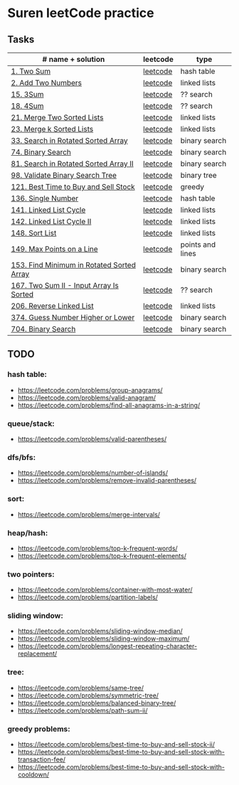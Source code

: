 # Suren leetCode practice

## Tasks

| # name + solution                                                                              | leetcode                                                                        | type             |
|------------------------------------------------------------------------------------------------|---------------------------------------------------------------------------------|------------------|
| [1. Two Sum](problems/1.two-sum)                                                               | [leetcode](https://leetcode.com/problems/two-sum/)                              | hash table       |
| [2. Add Two Numbers](problems/2-add-two-numbers)                                               | [leetcode](https://leetcode.com/problems/add-two-numbers/)                      | linked lists     |
| [15. 3Sum](problems/15-3sum)                                                                   | [leetcode](https://leetcode.com/problems/3sum/)                                 | ?? search        |
| [18. 4Sum](problems/18-4sum)                                                                   | [leetcode](https://leetcode.com/problems/4sum/)                                 | ?? search        |
| [21. Merge Two Sorted Lists](problems/21-merge-two-sorted-lists)                               | [leetcode](https://leetcode.com/problems/merge-k-sorted-lists/)                 | linked lists     |
| [23. Merge k Sorted Lists](problems/23-merge-k-sorted-lists)                                   | [leetcode](https://leetcode.com/problems/merge-two-sorted-lists/)               | linked lists     |
| [33. Search in Rotated Sorted Array](problems/33-search-in-rotated-sorted-array)               | [leetcode](https://leetcode.com/problems/search-in-rotated-sorted-array/)       | binary search    |
| [74. Binary Search](problems/74-search-a-2d-matrix)                                            | [leetcode](https://leetcode.com/problems/search-a-2d-matrix/)                   | binary search    |
| [81. Search in Rotated Sorted Array II](problems/81-search-in-rotated-sorted-array-ii)         | [leetcode](https://leetcode.com/problems/search-in-rotated-sorted-array-ii/)    | binary search    |
| [98. Validate Binary Search Tree](problems/98-validate-binary-search-tree)                     | [leetcode](https://leetcode.com/problems/validate-binary-search-tree/)          | binary tree      |
| [121. Best Time to Buy and Sell Stock](problems/121-best-time-to-buy-and-sell-stock)           | [leetcode](https://leetcode.com/problems/best-time-to-buy-and-sell-stock/)      | greedy           |
| [136. Single Number](problems/136-single-number)                                               | [leetcode](https://leetcode.com/problems/single-number/)                        | hash table       |
| [141. Linked List Cycle](problems/141-linked-list-cycle)                                       | [leetcode](https://leetcode.com/problems/linked-list-cycle/)                    | linked lists     |
| [142. Linked List Cycle II](problems/142-linked-list-cycle-ii)                                 | [leetcode](https://leetcode.com/problems/linked-list-cycle-ii/)                 | linked lists     |
| [148. Sort List](problems/148-sort-list)                                                       | [leetcode](https://leetcode.com/problems/sort-list/)                            | linked lists     |
| [149. Max Points on a Line](problems/149-max-points-on-a-line)                                 | [leetcode](https://leetcode.com/problems/max-points-on-a-line/)                 | points and lines |
| [153. Find Minimum in Rotated Sorted Array](problems/153-find-minimum-in-rotated-sorted-array) | [leetcode](https://leetcode.com/problems/find-minimum-in-rotated-sorted-array/) | binary search    |
| [167. Two Sum II - Input Array Is Sorted](problems/167-two-sum-ii-input-array-is-sorted)       | [leetcode](https://leetcode.com/problems/two-sum-ii-input-array-is-sorted/)     | ?? search        |
| [206. Reverse Linked List](problems/206-reverse-linked-list)                                   | [leetcode](https://leetcode.com/problems/reverse-linked-list/)                  | linked lists     |
| [374. Guess Number Higher or Lower](problems/374-guess-number-higher-or-lower)                 | [leetcode](https://leetcode.com/problems/guess-number-higher-or-lower/)         | binary search    |
| [704. Binary Search](problems/704-binary-search)                                               | [leetcode](https://leetcode.com/problems/binary-search/)                        | binary search    |


## TODO

 
### hash table:
- https://leetcode.com/problems/group-anagrams/
- https://leetcode.com/problems/valid-anagram/
- https://leetcode.com/problems/find-all-anagrams-in-a-string/

### queue/stack:
- https://leetcode.com/problems/valid-parentheses/

### dfs/bfs:
- https://leetcode.com/problems/number-of-islands/
- https://leetcode.com/problems/remove-invalid-parentheses/
 
### sort:
- https://leetcode.com/problems/merge-intervals/
 
### heap/hash:
- https://leetcode.com/problems/top-k-frequent-words/
- https://leetcode.com/problems/top-k-frequent-elements/
 
### two pointers:
- https://leetcode.com/problems/container-with-most-water/
- https://leetcode.com/problems/partition-labels/
 
### sliding window:
- https://leetcode.com/problems/sliding-window-median/
- https://leetcode.com/problems/sliding-window-maximum/
- https://leetcode.com/problems/longest-repeating-character-replacement/
 
### tree:
- https://leetcode.com/problems/same-tree/
- https://leetcode.com/problems/symmetric-tree/
- https://leetcode.com/problems/balanced-binary-tree/
- https://leetcode.com/problems/path-sum-ii/
 
### greedy problems:
- https://leetcode.com/problems/best-time-to-buy-and-sell-stock-ii/
- https://leetcode.com/problems/best-time-to-buy-and-sell-stock-with-transaction-fee/
- https://leetcode.com/problems/best-time-to-buy-and-sell-stock-with-cooldown/

